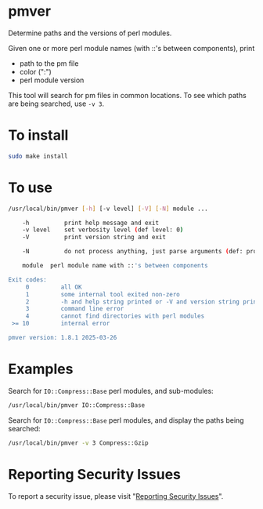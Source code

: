 # pmver

Determine paths and the versions of perl modules.

Given one or more perl module names (with ::'s between components), print

- path to the pm file
- color (":")
- perl module version

This tool will search for pm files in common locations.  To see which paths are being searched, use `-v 3`.


# To install

```sh
sudo make install
```


# To use

```sh
/usr/local/bin/pmver [-h] [-v level] [-V] [-N] module ...

    -h          print help message and exit
    -v level    set verbosity level (def level: 0)
    -V          print version string and exit

    -N          do not process anything, just parse arguments (def: process something)

    module	perl module name with ::'s between components

Exit codes:
     0         all OK
     1         some internal tool exited non-zero
     2         -h and help string printed or -V and version string printed
     3         command line error
     4	       cannot find directories with perl modules
 >= 10         internal error

pmver version: 1.8.1 2025-03-26
```

# Examples

Search for `IO::Compress::Base` perl modules, and sub-modules:

```sh
/usr/local/bin/pmver IO::Compress::Base
```

Search for  `IO::Compress::Base` perl modules, and display the paths being searched:

```sh
/usr/local/bin/pmver -v 3 Compress::Gzip
```


# Reporting Security Issues

To report a security issue, please visit "[Reporting Security Issues](https://github.com/lcn2/pmver/security/policy)".
